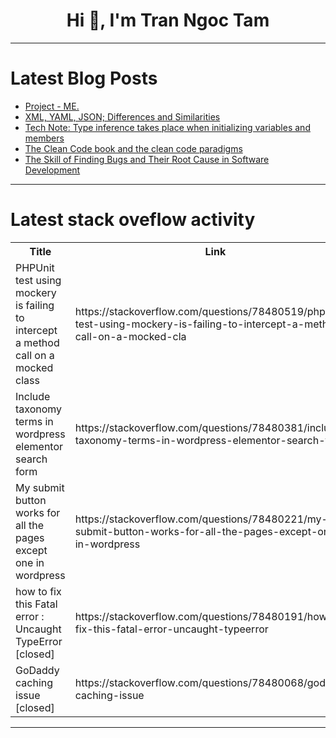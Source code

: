 <h1 align="center">Hi 👋, I'm Tran Ngoc Tam</h1>

---

# Latest Blog Posts 
<!-- BLOG-POST-LIST:START -->
- [Project - ME.](https://dev.to/evelyn_ovi/project-me-4079)
- [XML, YAML, JSON; Differences and Similarities](https://dev.to/anwar_sadat/ml-yaml-json-differences-and-similarities-3n17)
- [Tech Note: Type inference takes place when initializing variables and members](https://dev.to/kanta1207/tech-note-type-inference-takes-place-when-initializing-variables-and-members-n4m)
- [The Clean Code book and the clean code paradigms](https://dev.to/prox_sea/the-clean-code-book-and-the-clean-code-paradigms-g6p)
- [The Skill of Finding Bugs and Their Root Cause in Software Development](https://dev.to/hassaan68/the-skill-of-finding-bugs-and-their-root-cause-in-software-development-3he9)
<!-- BLOG-POST-LIST:END -->

---

# Latest stack oveflow activity
<table>
  <tr><th>Title</th><th>Link</th></tr>
  <!-- STACKOVERFLOW:START --><tr><td>PHPUnit test using mockery is failing to intercept a method call on a mocked class</td><td>https://stackoverflow.com/questions/78480519/phpunit-test-using-mockery-is-failing-to-intercept-a-method-call-on-a-mocked-cla</td></tr><tr><td>Include taxonomy terms in wordpress elementor search form</td><td>https://stackoverflow.com/questions/78480381/include-taxonomy-terms-in-wordpress-elementor-search-form</td></tr><tr><td>My submit button works for all the pages except one in wordpress</td><td>https://stackoverflow.com/questions/78480221/my-submit-button-works-for-all-the-pages-except-one-in-wordpress</td></tr><tr><td>how to fix this Fatal error : Uncaught TypeError [closed]</td><td>https://stackoverflow.com/questions/78480191/how-to-fix-this-fatal-error-uncaught-typeerror</td></tr><tr><td>GoDaddy caching issue [closed]</td><td>https://stackoverflow.com/questions/78480068/godaddy-caching-issue</td></tr><!-- STACKOVERFLOW:END -->
</table>

---


